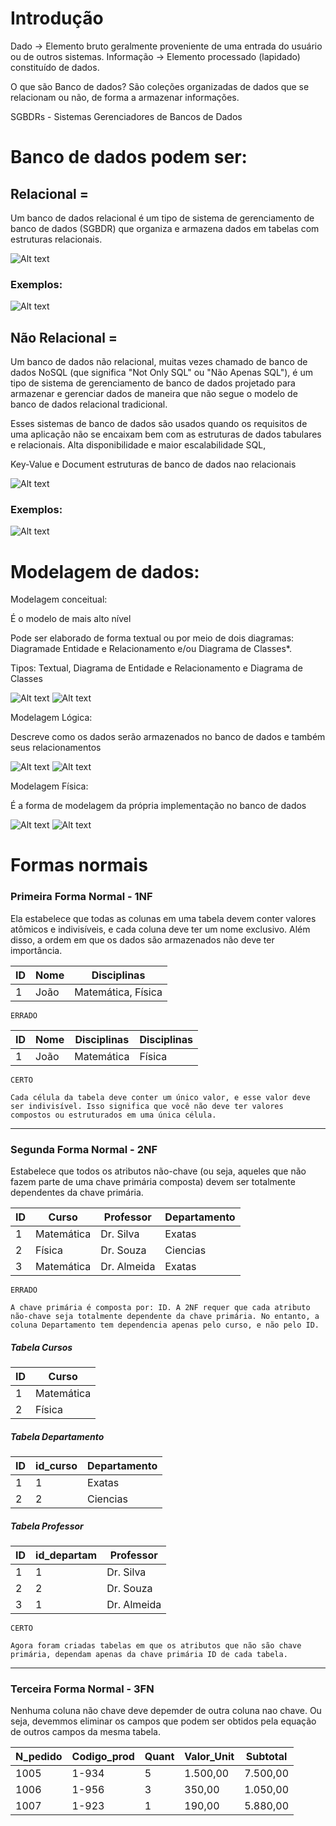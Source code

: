 # Introdução

Dado -> Elemento bruto geralmente proveniente de uma entrada do usuário ou de outros sistemas.
Informação -> Elemento processado (lapidado) constituído de dados.

O que são Banco de dados?
São coleções organizadas de dados que se relacionam ou não, de forma a armazenar informações.

SGBDRs - Sistemas Gerenciadores de Bancos de Dados


# Banco de dados podem ser: 

  <h2> Relacional = </h2>
  
  Um banco de dados relacional é um tipo de sistema de gerenciamento de banco de dados (SGBDR) que organiza e armazena dados em tabelas com estruturas relacionais.

  ![Alt text](Fotos/4.png)

  <h3> Exemplos: </h3>

  ![Alt text](Fotos/1.png)

  <h2> Não Relacional = </h2>
  
  Um banco de dados não relacional, muitas vezes chamado de banco de dados NoSQL (que significa "Not Only SQL" ou "Não Apenas SQL"), é um tipo de sistema de gerenciamento de banco de dados projetado para armazenar e gerenciar dados de maneira que não segue o modelo de banco de dados relacional tradicional. 
  
  Esses sistemas de banco de dados são usados quando os requisitos de uma aplicação não se encaixam bem com as estruturas de dados tabulares e relacionais. Alta disponibilidade e maior escalabilidade SQL, 
  
  Key-Value e Document estruturas de banco de dados nao relacionais 

  ![Alt text](Fotos/3.png)

  <h3> Exemplos: </h3>

  ![Alt text](Fotos/2.png)
  

# Modelagem de dados:

Modelagem conceitual:

É o modelo de mais alto nível 

Pode ser elaborado de forma textual ou por meio de dois diagramas: Diagramade Entidade e Relacionamento e/ou Diagrama de Classes*. 

Tipos: Textual, Diagrama de Entidade e Relacionamento e Diagrama de Classes

![Alt text](Fotos/5.png)
![Alt text](Fotos/6.png)

Modelagem Lógica:

Descreve como os dados serão armazenados no banco de dados e também seus relacionamentos

![Alt text](Fotos/7.png)
![Alt text](Fotos/8.png)

Modelagem Física:

É a forma de modelagem da própria implementação no banco de dados

![Alt text](Fotos/9.png)
![Alt text](Fotos/image.png)





# Formas normais 

### Primeira Forma Normal - 1NF

Ela estabelece que todas as colunas em uma tabela devem conter valores atômicos e indivisíveis, e cada coluna deve ter um nome exclusivo. Além disso, a ordem em que os dados são armazenados não deve ter importância.

| ID | Nome                    | Disciplinas          |
|----|-------------------------|----------------------|
| 1  | João                    | Matemática, Física   |
    ERRADO

| ID | Nome                    | Disciplinas         | Disciplinas       |
|----|-------------------------|---------------------|-------------------|
| 1  | João                    | Matemática          | Física            |
    CERTO

    Cada célula da tabela deve conter um único valor, e esse valor deve ser indivisível. Isso significa que você não deve ter valores compostos ou estruturados em uma única célula.

---
### Segunda Forma Normal - 2NF

Estabelece que todos os atributos não-chave (ou seja, aqueles que não fazem parte de uma chave primária composta) devem ser totalmente dependentes da chave primária.

| ID | Curso       | Professor   | Departamento |
|----|-------------|-------------|--------------|
| 1  | Matemática  | Dr. Silva   | Exatas       |
| 2  | Física      | Dr. Souza   | Ciencias     |
| 3  | Matemática  | Dr. Almeida | Exatas       |
    ERRADO

    A chave primária é composta por: ID. A 2NF requer que cada atributo não-chave seja totalmente dependente da chave primária. No entanto, a coluna Departamento tem dependencia apenas pelo curso, e não pelo ID.

##### Tabela Cursos
| ID | Curso      |
|----|------------|
| 1  | Matemática |
| 2  | Física     |

##### Tabela Departamento
|ID | id_curso   | Departamento |
|---|------------|--------------|
|1  | 1          | Exatas       |
|2  | 2          | Ciencias     |

##### Tabela Professor

| ID | id_departam| Professor    |
|----|------------|--------------|
| 1  | 1          | Dr. Silva    |
| 2  | 2          | Dr. Souza    |
| 3  | 1          | Dr. Almeida  |
    CERTO

    Agora foram criadas tabelas em que os atributos que não são chave primária, dependam apenas da chave primária ID de cada tabela.

---
### Terceira Forma Normal - 3FN

Nenhuma coluna não chave deve depemder de outra coluna nao chave. Ou seja, devemmos eliminar os campos que podem ser obtidos pela equação de outros campos da mesma tabela.

| N_pedido | Codigo_prod | Quant | Valor_Unit | Subtotal |
|----------|----------------|---------|------------|-----------|
| 1005 | 1-934 | 5 | 1.500,00 | 7.500,00 |
| 1006 | 1-956 | 3 | 350,00 | 1.050,00 |
| 1007 | 1-923 | 1 | 190,00 | 5.880,00 |




